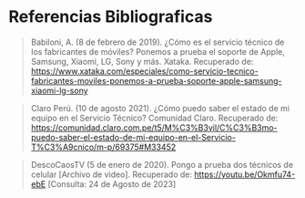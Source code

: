 # Referencias Bibliograficas

> Babiloni, A. (8 de febrero de 2019). ¿Cómo es el servicio técnico de los fabricantes de móviles? Ponemos a prueba el soporte de Apple, Samsung, Xiaomi, LG, Sony y más. Xataka. Recuperado de: https://www.xataka.com/especiales/como-servicio-tecnico-fabricantes-moviles-ponemos-a-prueba-soporte-apple-samsung-xiaomi-lg-sony 

> Claro Perú. (10 de agosto 2021). ¿Cómo puedo saber el estado de mi equipo en el Servicio Técnico? Comunidad Claro. Recuperado de: https://comunidad.claro.com.pe/t5/M%C3%B3vil/C%C3%B3mo-puedo-saber-el-estado-de-mi-equipo-en-el-Servicio-T%C3%A9cnico/m-p/69375#M33452 

> DescoCaosTV (5 de enero de 2020). Pongo a prueba dos técnicos de celular [Archivo de video]. Recuperado de: https://youtu.be/Okmfu74-ebE [Consulta: 24 de Agosto de 2023]
> 
